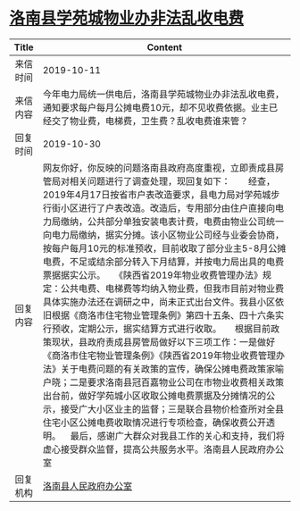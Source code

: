 # <a href="http://www.shangluo.gov.cn/zmhd/ldxxxx.jsp?urltype=leadermail.LeaderMailContentUrl&wbtreeid=1112&leadermailid=5493">洛南县学苑城物业办非法乱收电费</a>
|Title|Content|
|:---:|---|
|来信时间|2019-10-11|
|来信内容|今年电力局统一供电后，洛南县学苑城物业办非法乱收电费，通知要求每户每月公摊电费10元，却不见收费依据。业主已经交了物业费，电梯费，卫生费？乱收电费谁来管？|
|回复时间|2019-10-30|
|回复内容|网友你好，你反映的问题洛南县政府高度重视，立即责成县房管局对相关问题进行了调查处理，现回复如下：　　经查，2019年4月17日按省市户表改造要求，县电力局对学苑城步行街小区进行了户表改造。改造后，专用部分由住户直接向电力局缴纳，公共部分单独安装电表计费，电费由物业公司统一向电力局缴纳，据实分摊。该小区物业公司经与业委会协商，按每户每月10元的标准预收，目前收取了部分业主5-8月公摊电费，不足或结余部分转入下月结算，并按电力局出具的电费票据据实公示。　　《陕西省2019年物业收费管理办法》规定：公共电费、电梯费等均纳入物业费，但我市目前对物业费具体实施办法还在调研之中，尚未正式出台文件。我县小区依旧根据《商洛市住宅物业管理条例》第四十五条、四十六条实行预收，定期公示，据实结算方式进行收取。　　根据目前政策现状，县政府责成县房管局做好以下三项工作：一是做好《商洛市住宅物业管理条例》《陕西省2019年物业收费管理办法》关于电费问题的有关政策的宣传，确保公摊电费政策家喻户晓；二是要求洛南县冠百嘉物业公司在市物业收费相关政策出台前，做好学苑城小区收取公摊电费票据及分摊情况的公示，接受广大小区业主的监督；三是联合县物价检查所对全县住宅小区公摊电费收取情况进行专项检查，确保收费公开透明。    最后，感谢广大群众对我县工作的关心和支持，我们将虚心接受群众监督，提高公共服务水平。洛南县人民政府办公室|
|回复机构|<a href="../../categories/agencies/洛南县人民政府办公室.md">洛南县人民政府办公室</a>|
